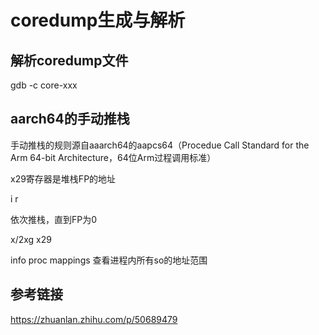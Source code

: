 # coredump生成与解析

## 解析coredump文件

gdb -c core-xxx

## aarch64的手动推栈

手动推栈的规则源自aaarch64的aapcs64（Procedue Call Standard for the Arm 64-bit Architecture，64位Arm过程调用标准）

x29寄存器是堆栈FP的地址

i r

依次推栈，直到FP为0

x/2xg x29



info proc mappings 查看进程内所有so的地址范围

## 参考链接

https://zhuanlan.zhihu.com/p/50689479

